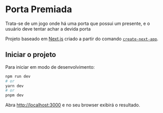 # Porta Premiada

Trata-se de um jogo onde há uma porta que possui um presente, e o usuário deve tentar achar a devida porta

Projeto baseado em [Next.js](https://nextjs.org/) criado a partir do comando [`create-next-app`](https://github.com/vercel/next.js/tree/canary/packages/create-next-app).

## Iniciar o projeto

Para iniciar em modo de desenvolvimento:

```bash
npm run dev
# or
yarn dev
# or
pnpm dev
```

Abra [http://localhost:3000](http://localhost:3000) e no seu browser exibirá o resultado.
